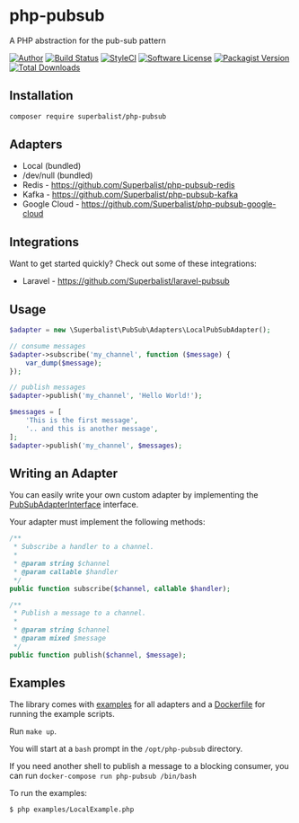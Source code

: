 # php-pubsub

A PHP abstraction for the pub-sub pattern

[![Author](http://img.shields.io/badge/author-@superbalist-blue.svg?style=flat-square)](https://twitter.com/superbalist)
[![Build Status](https://img.shields.io/travis/Superbalist/php-pubsub/master.svg?style=flat-square)](https://travis-ci.org/Superbalist/php-pubsub)
[![StyleCI](https://styleci.io/repos/67251788/shield?branch=master)](https://styleci.io/repos/67251788)
[![Software License](https://img.shields.io/badge/license-MIT-brightgreen.svg?style=flat-square)](LICENSE)
[![Packagist Version](https://img.shields.io/packagist/v/superbalist/php-pubsub.svg?style=flat-square)](https://packagist.org/packages/superbalist/php-pubsub)
[![Total Downloads](https://img.shields.io/packagist/dt/superbalist/php-pubsub.svg?style=flat-square)](https://packagist.org/packages/superbalist/php-pubsub)


## Installation

```bash
composer require superbalist/php-pubsub
```

## Adapters

* Local (bundled)
* /dev/null (bundled)
* Redis - https://github.com/Superbalist/php-pubsub-redis
* Kafka - https://github.com/Superbalist/php-pubsub-kafka
* Google Cloud - https://github.com/Superbalist/php-pubsub-google-cloud

## Integrations

Want to get started quickly? Check out some of these integrations:

* Laravel - https://github.com/Superbalist/laravel-pubsub

## Usage

```php
$adapter = new \Superbalist\PubSub\Adapters\LocalPubSubAdapter();

// consume messages
$adapter->subscribe('my_channel', function ($message) {
    var_dump($message);
});

// publish messages
$adapter->publish('my_channel', 'Hello World!');

$messages = [
    'This is the first message',
    '.. and this is another message',
];
$adapter->publish('my_channel', $messages);
```

## Writing an Adapter

You can easily write your own custom adapter by implementing the [PubSubAdapterInterface](src/PubSubAdapterInterface.php) interface.

Your adapter must implement the following methods:

```php
/**
 * Subscribe a handler to a channel.
 *
 * @param string $channel
 * @param callable $handler
 */
public function subscribe($channel, callable $handler);

/**
 * Publish a message to a channel.
 *
 * @param string $channel
 * @param mixed $message
 */
public function publish($channel, $message);
```

## Examples

The library comes with [examples](examples) for all adapters and a [Dockerfile](Dockerfile) for
running the example scripts.

Run `make up`.

You will start at a `bash` prompt in the `/opt/php-pubsub` directory.

If you need another shell to publish a message to a blocking consumer, you can run `docker-compose run php-pubsub /bin/bash`

To run the examples:
```bash
$ php examples/LocalExample.php
```
